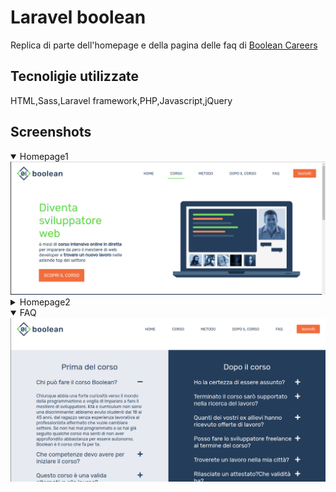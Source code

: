 # Laravel boolean
Replica di parte dell'homepage e della pagina delle faq di [Boolean Careers](https://www.boolean.careers)
## Tecnoligie utilizzate
HTML,Sass,Laravel framework,PHP,Javascript,jQuery
## Screenshots
<details open>
<summary>Homepage1</summary>
<img src="/public/screenshots/homepage1.png" />
<br>
</details>
<details>
<summary>Homepage2</summary>
<img src="/public/screenshots/homepage2.png" />
<br>
</details>
<details open>
<summary>FAQ</summary>
<img src="/public/screenshots/faq.png" />
<br>
</details>
